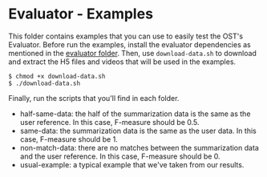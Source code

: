 # Evaluator - Examples

This folder contains examples that you can use to easily test the OST's Evaluator.
Before run the examples, install the evaluator dependencies as mentioned in the [evaluator folder](../evaluator).
Then, use `download-data.sh` to download and extract the H5 files and videos that will be used in the examples.

```
$ chmod +x download-data.sh
$ ./download-data.sh
```

Finally, run the scripts that you'll find in each folder.

* half-same-data: the half of the summarization data is the same as the user reference. In this case, F-measure should be 0.5.
* same-data: the summarization data is the same as the user data. In this case, F-measure should be 1.
* non-match-data: there are no matches between the summarization data and the user reference. In this case, F-measure should be 0.
* usual-example: a typical example that we've taken from our results.
